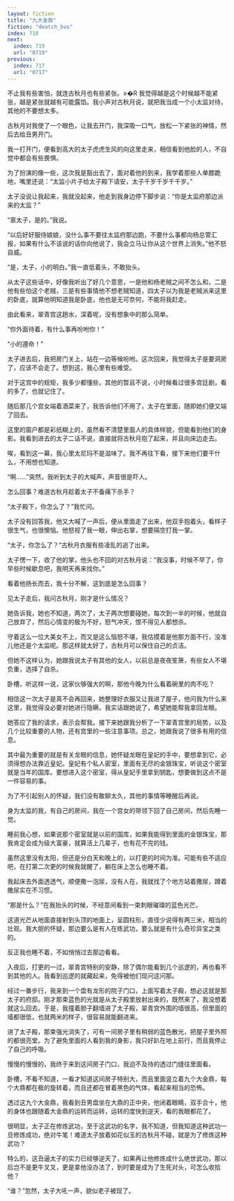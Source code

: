 ```yaml
---
layout: fiction
title: "九大金鼎"
fiction: "deatch_bus"
index: 718
next:
  index: 719
  url: "0719"
previous:
  index: 717
  url: "0717"
---
```

不止我有些害怕，就连古秋月也有些紧张。≥�R  我觉得越是这个时候越不能紧张，越是紧张就越有可能露馅。我小声对古秋月说，就把我当成一个小太监对待，其他的不要想太多。

古秋月对我使了一个眼色，让我去开门，我深吸一口气，放松一下紧张的神情，然后去给丑男开门。

我一打开门，便看到高大的太子虎虎生风的向这里走来，相信看到他脸的人，不自觉中都会有些畏惧。

为了扮演的像一些，这次我是豁出去了，面对着他的到来，我学着那些人单膝跪地，嘴里还说：“太监小片子给太子殿下请安，太子千岁千岁千千岁。”

太子没说让我起来，我就没起来，他走到我身边停下脚步说：“你是太监府那边派来的太监？”

“禀太子，是的。”我说。

“以后好好服侍娘娘，没什么事不要往太监府那边跑，不要什么事都向杨总管汇报，如果有什么不该说的话你向他说了，我会立马让你从这个世界上消失。”他不怒自威。

“是，太子，小的明白。”我一直低着头，不敢抬头。

从太子这些话中，好像我听出了好几个意思，一是他和杨老贼之间不怎么和，二是他有些怕这个老贼，三是有些事情他不想老贼知道，四太子以为我是老贼派来这里的卧底，就算他明知道我是卧底，他也是无可奈何，不能将我赶走。

由此看来，翠青宫这趟水，深着呢，没有想象中的那么简单。

“你外面待着，有什么事再吩咐你！”

“小的遵命！”

太子进去后，我把房门关上，站在一边等候吩咐。这次回来，我觉得太子是要洞房了，应该不会走了。想到这，我心里有些难受。

对于这宫中的规矩，我多少都懂些，其他的暂且不说，小时候看过很多宫廷剧，看的多了，也就记住了。

随后那几个宫女端着酒菜来了，我告诉他们不用了，太子在里面，随即她们便又端了回去。

这里的窗户都是彩纸糊上的，虽然看不清楚里面人的具体样貌，但能看到他们的身影。我看到进去的太子二话不说，直接就将古秋月抱了起来，并且向床边走去。

唉，看到这一幕，我心里太尼玛不是滋味了。我不再往下看，接下来他们要干什么，不用想也知道。

“啊……”突然，我听到太子的大喊声，声音很是吓人。

怎么回事？难道古秋月趁着太子不备痛下杀手？

“太子殿下，你怎么了？”我忙问。

太子没有回答我，他又大喊了一声后，便从里面走了出来，他双手抱着头，看样子很生气，也很懊恼。他怒视了我一眼，伸出右掌，想要隔空打我一掌。

“太子，你怎么了？”古秋月衣服有些凌乱的追了出来。

太子愣一下，收了他的掌，他头也不回的对古秋月说：“我没事，时候不早了，你早些时候歇息吧，我明天再来找你。”

看着他扬长而去，我十分不解，这到底是怎么回事？

见太子走后，我问古秋月，刚才是什么情况？

她告诉我，她也不知道，两次了，太子两次想要碰她，每次到一半的时候，他就自己放弃了，然后心情变的极为不好，怒气冲天，恨不得见人都想杀。

守着这么一位大美女不上，而又是这么恼怒不堪，我估摸着是他那方面不行，没准儿他还是个太监呢。那这样就太好了，古秋月可以保住自己的贞洁。

但她不这样认为，她跟我说太子有其他的女人，以前总是夜夜笙箫，有些女人不堪负重，选择了自杀。

卧槽，听这样一说，这家伙够强大的啊，那他今晚为什么看着碗里的肉不吃？

相信这一次太子是真不会再回来，她整理好衣服又让我进了屋子，他问我为什么来这里，我觉得没必要对她进行隐瞒，我实话跟她说了，希望她能帮我拿回龙眼。

她答应了我的请求，表示会帮我。接下来她跟我分析了一下翠青宫里的局势，以及几个比较重要的人物，还有宫里的一些注意事项。总之，她跟我说了很多有用的信息。

其中最为重要的就是有关龙眼的信息，她怀疑龙眼在皇妃的手中，要想拿到它，必须得想办法靠近皇妃。皇妃有个私人密室，里面有无尽的金银珠宝，听说这个密室就是当年的国库。要想进入这个密室，得从皇妃手里拿到钥匙，想要做到这点不是一件容易的事。

为了不引起别人的怀疑，我们没有敢聊太久，其他的事情等睡醒后再说。

身为太监的我，有自己的房间，我在一个宫女的带领下回了自己房间，然后先睡一觉。

睡前我心想，如果说那个密室就是以前的国库，如果我能得到里面的金银珠宝，那我肯定会成为级大富豪，就算活上几辈子，也有花不完的钱。

虽然这里没有太阳，但还是分白天和晚上的，以打更的时间为准。可能有些不适应吧，在打第二次更的时候我就醒了，躺在床上怎么也睡不着。

我起床去外面透透气，顺便撒一泡尿，没有人在，我就找了个地方站着撒尿，蹲着撒尿实在不习惯。

“那是什么？”在我抬头的时候，不经意间看到一束刺眼璀璨的蓝色光芒。

这道光芒从地面直接射到头顶的地面上，呈圆柱形，直径少说得有两三米，相当的壮观。我大胆的怀疑，那边要么是有人在练武功，要么就是有什么奇珍异宝之类的。

反正我也睡不着，不如悄悄过去那边看看。

入夜后，打更的一过，翠青宫特别的安静，除了偶尔能看到几个巡逻的，再也看不到其他的人。我看到巡逻的就藏起来，免得被他们现问这问那。

经过一番步行，我来到一个盘有龙形的院子门口，上面写着太子殿，想必这就是那太子的府邸。刚才那束蓝色的光就是从太子殿里放射出来的，既然来了，我没想着就这么回去。于是，我撞着胆子翻墙进了太子殿，翠青宫外围的墙很高，但里面的墙都很低，也就两米的样子，很容易就能翻进来。

进了太子殿，那束强光消失了，可有一间房子里有稍弱的蓝色散光，把屋子里外照的都很亮堂。为了避免里面的人看到我的身影，我只好趴在地上前行，而且我停止了自己的呼吸。

慢慢的慢慢的，我终于来到这间房子门口，我迫不及待的透过门缝往里面看。

卧槽，不看不知道，一看才知道这间房子特别大，而且里面竖立着九个大金鼎，每个大鼎都在极的旋转着，而且还都在冒着黑色的气体，看起来相当的恐怖。

透过这九个大金鼎，我看到丑男盘坐在大鼎的正中央，他闭着眼睛，双手合十，他的身体也跟随着大金鼎的运转而运转，运转的度快到逆天，看的我眼都花了。

很明显，太子正在修炼武功，至于这武功的名字，我不知道，但我知道这种武功一旦修炼成功，绝对牛笔！难道太子放着如花似玉的古秋月不碰，就是为了修炼这种武功？

特么的，这丑逼太子的实力已经够逆天了，如果再让他修炼成什么绝世武功，那以后岂不是更牛叉叉，更是拿他没办法了，到时要是成为了生死对头，可怎么收拾他？

“谁？”忽然，太子大吼一声，貌似老子被现了。